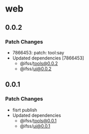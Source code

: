 # web

## 0.0.2

### Patch Changes

- 7866453: patch: tool:say
- Updated dependencies [7866453]
  - @ifss/tools@0.0.2
  - @ifss/ui@0.0.2

## 0.0.1

### Patch Changes

- fisrt publish
- Updated dependencies
  - @ifss/tools@0.0.1
  - @ifss/ui@0.0.1
